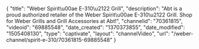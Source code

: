 {
    "title": "Weber Spirit\u00ae E-310\u2122 Grill",
    "description": "Abt is a proud authorized retailer of the Weber Spirit\u00ae E-310\u2122 Grill. Shop for Weber Grills and Grill Accessories at Abt!",
    "channelid": "70361815",
    "videoid": "69885548",
    "date_created": "1370373855",
    "date_modified": "1505408130",
    "type": "captivate",
    "layout": "channelVideo",
    "url": "\/weber-channel\/spirit-e-310\/70361815-69885548"
}